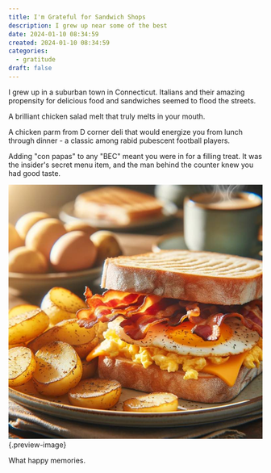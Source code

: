 ```yaml
---
title: I'm Grateful for Sandwich Shops
description: I grew up near some of the best
date: 2024-01-10 08:34:59
created: 2024-01-10 08:34:59
categories:
  - gratitude
draft: false
---
```

I grew up in a suburban town in Connecticut. Italians and their amazing propensity for delicious food and sandwiches seemed to flood the streets. 

A brilliant chicken salad melt that truly melts in your mouth. 

A chicken parm from D corner deli that would energize you from lunch through dinner - a classic among rabid pubescent football players. 

Adding "con papas" to any "BEC" meant you were in for a filling treat. It was the insider's secret menu item, and the man behind the counter knew you had good taste. 

![The papas were _on_ the sandwich tho. Thats how it's done ](../img/dalle-bec-con-papas.jpeg){.preview-image}

What happy memories. 





